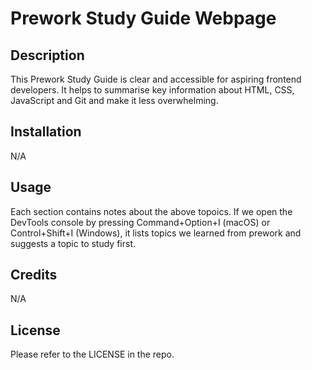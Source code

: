 # Prework Study Guide Webpage

## Description


This Prework Study Guide is clear and accessible for aspiring frontend developers. It helps to summarise key information about HTML, CSS, JavaScript and Git and make it less overwhelming. 

## Installation

N/A

## Usage

Each section contains notes about the above topoics. If we open the DevTools console by pressing Command+Option+I (macOS) or Control+Shift+I (Windows), it lists topics we learned from prework and suggests a topic to study first.

## Credits

N/A

## License

Please refer to the LICENSE in the repo. 

